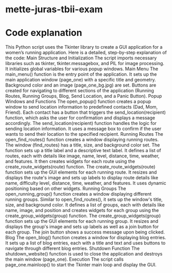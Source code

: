 # mette-juras-tbii-exam
# Code explanation
This Python script uses the Tkinter library to create a GUI application for a women’s running application. Here is a detailed, step-by-step explanation of the code:
Main Structure and Initialization
The script imports necessary libraries such as tkinter, tkinter.messagebox, and PIL for image processing. It initializes global variables for various popup windows.
Main Menu
The main_menu() function is the entry point of the application. It sets up the main application window (page_one) with a specific title and geometry. Background color and an image (page_one_bg.jpg) are set. Buttons are created for navigating to different sections of the application (Running Routes, Running Groups, Blog, Send Location, and a Panic Button).
Popup Windows and Functions
The open_popup() function creates a popup window to send location information to predefined contacts (Dad, Mom, Friend). Each contact has a button that triggers the send_location(recipient) function, which asks the user for confirmation and displays a message accordingly. The send_location(recipient) function handles the logic for sending location information. It uses a message box to confirm if the user wants to send their location to the specified recipient.
Running Routes
The open_find_routes() function creates a window displaying running routes. The window (find_routes) has a title, size, and background color set. The function sets up a title label and a descriptive text label. It defines a list of routes, each with details like image, name, level, distance, time, weather, and features. It then creates widgets for each route using the create_route_widgets(route) function.
The create_route_widgets(route) function sets up the GUI elements for each running route. It resizes and displays the route's image and sets up labels to display route details like name, difficulty level, distance, time, weather, and features. It uses dynamic positioning based on other widgets.
Running Groups
The open_running_group() function creates a window displaying different running groups. Similar to open_find_routes(), it sets up the window's title, size, and background color. It defines a list of groups, each with details like name, image, and position and creates widgets for each group using the create_group_widgets(group) function.
The create_group_widgets(group) function sets up the GUI elements for each running group. It resizes and displays the group's image and sets up labels as well as a join button for each group. The join button shows a success message upon being clicked.
Blog
The open_blog() function creates a window for displaying blog entries. It sets up a list of blog entries, each with a title and text and uses buttons to navigate through different blog entries.
Shutdown Function
The shutdown_website() function is used to close the application and destroys the main window (page_one).
Execution
The script calls page_one.mainloop() to start the Tkinter main loop and display the GUI.
